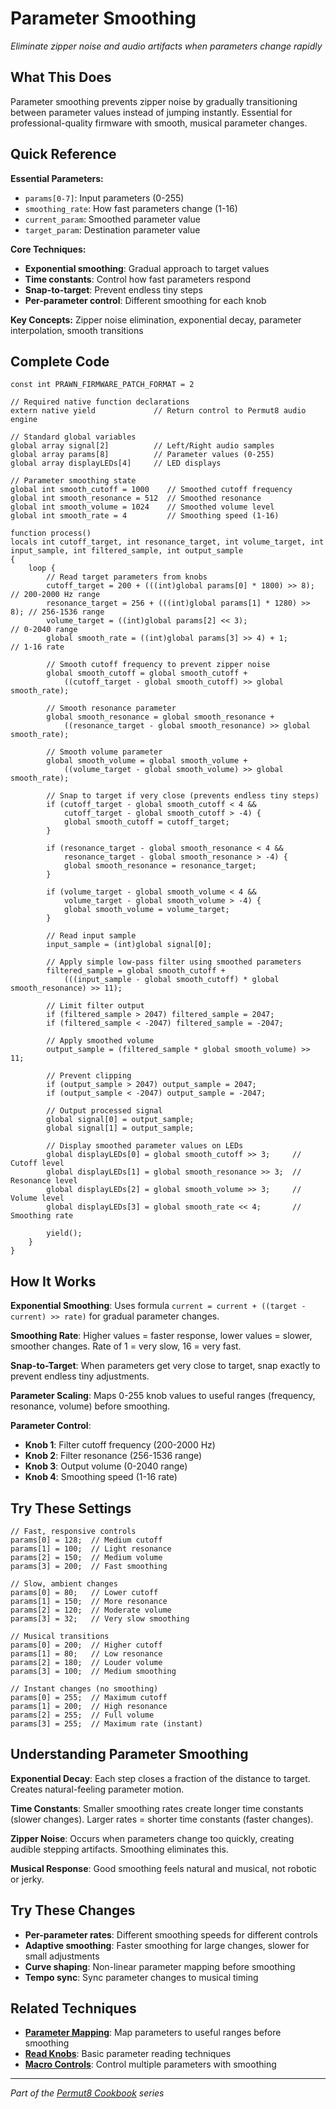 # Parameter Smoothing

*Eliminate zipper noise and audio artifacts when parameters change rapidly*

## What This Does

Parameter smoothing prevents zipper noise by gradually transitioning between parameter values instead of jumping instantly. Essential for professional-quality firmware with smooth, musical parameter changes.

## Quick Reference

**Essential Parameters:**
- `params[0-7]`: Input parameters (0-255)
- `smoothing_rate`: How fast parameters change (1-16)
- `current_param`: Smoothed parameter value
- `target_param`: Destination parameter value

**Core Techniques:**
- **Exponential smoothing**: Gradual approach to target values
- **Time constants**: Control how fast parameters respond
- **Snap-to-target**: Prevent endless tiny steps
- **Per-parameter control**: Different smoothing for each knob

**Key Concepts:** Zipper noise elimination, exponential decay, parameter interpolation, smooth transitions

## Complete Code

```impala
const int PRAWN_FIRMWARE_PATCH_FORMAT = 2

// Required native function declarations
extern native yield             // Return control to Permut8 audio engine

// Standard global variables
global array signal[2]          // Left/Right audio samples
global array params[8]          // Parameter values (0-255)
global array displayLEDs[4]     // LED displays

// Parameter smoothing state
global int smooth_cutoff = 1000    // Smoothed cutoff frequency
global int smooth_resonance = 512  // Smoothed resonance
global int smooth_volume = 1024    // Smoothed volume level
global int smooth_rate = 4         // Smoothing speed (1-16)

function process()
locals int cutoff_target, int resonance_target, int volume_target, int input_sample, int filtered_sample, int output_sample
{
    loop {
        // Read target parameters from knobs
        cutoff_target = 200 + (((int)global params[0] * 1800) >> 8);   // 200-2000 Hz range
        resonance_target = 256 + (((int)global params[1] * 1280) >> 8); // 256-1536 range
        volume_target = ((int)global params[2] << 3);                   // 0-2040 range
        global smooth_rate = ((int)global params[3] >> 4) + 1;         // 1-16 rate
        
        // Smooth cutoff frequency to prevent zipper noise
        global smooth_cutoff = global smooth_cutoff + 
            ((cutoff_target - global smooth_cutoff) >> global smooth_rate);
        
        // Smooth resonance parameter
        global smooth_resonance = global smooth_resonance + 
            ((resonance_target - global smooth_resonance) >> global smooth_rate);
        
        // Smooth volume parameter  
        global smooth_volume = global smooth_volume + 
            ((volume_target - global smooth_volume) >> global smooth_rate);
        
        // Snap to target if very close (prevents endless tiny steps)
        if (cutoff_target - global smooth_cutoff < 4 && 
            cutoff_target - global smooth_cutoff > -4) {
            global smooth_cutoff = cutoff_target;
        }
        
        if (resonance_target - global smooth_resonance < 4 && 
            resonance_target - global smooth_resonance > -4) {
            global smooth_resonance = resonance_target;
        }
        
        if (volume_target - global smooth_volume < 4 && 
            volume_target - global smooth_volume > -4) {
            global smooth_volume = volume_target;
        }
        
        // Read input sample
        input_sample = (int)global signal[0];
        
        // Apply simple low-pass filter using smoothed parameters
        filtered_sample = global smooth_cutoff + 
            (((input_sample - global smooth_cutoff) * global smooth_resonance) >> 11);
        
        // Limit filter output
        if (filtered_sample > 2047) filtered_sample = 2047;
        if (filtered_sample < -2047) filtered_sample = -2047;
        
        // Apply smoothed volume
        output_sample = (filtered_sample * global smooth_volume) >> 11;
        
        // Prevent clipping
        if (output_sample > 2047) output_sample = 2047;
        if (output_sample < -2047) output_sample = -2047;
        
        // Output processed signal
        global signal[0] = output_sample;
        global signal[1] = output_sample;
        
        // Display smoothed parameter values on LEDs
        global displayLEDs[0] = global smooth_cutoff >> 3;     // Cutoff level
        global displayLEDs[1] = global smooth_resonance >> 3;  // Resonance level
        global displayLEDs[2] = global smooth_volume >> 3;     // Volume level
        global displayLEDs[3] = global smooth_rate << 4;       // Smoothing rate
        
        yield();
    }
}
```

## How It Works

**Exponential Smoothing**: Uses formula `current = current + ((target - current) >> rate)` for gradual parameter changes.

**Smoothing Rate**: Higher values = faster response, lower values = slower, smoother changes. Rate of 1 = very slow, 16 = very fast.

**Snap-to-Target**: When parameters get very close to target, snap exactly to prevent endless tiny adjustments.

**Parameter Scaling**: Maps 0-255 knob values to useful ranges (frequency, resonance, volume) before smoothing.

**Parameter Control**:
- **Knob 1**: Filter cutoff frequency (200-2000 Hz)
- **Knob 2**: Filter resonance (256-1536 range)
- **Knob 3**: Output volume (0-2040 range)
- **Knob 4**: Smoothing speed (1-16 rate)

## Try These Settings

```impala
// Fast, responsive controls
params[0] = 128;  // Medium cutoff
params[1] = 100;  // Light resonance
params[2] = 150;  // Medium volume
params[3] = 200;  // Fast smoothing

// Slow, ambient changes
params[0] = 80;   // Lower cutoff
params[1] = 150;  // More resonance
params[2] = 120;  // Moderate volume
params[3] = 32;   // Very slow smoothing

// Musical transitions
params[0] = 200;  // Higher cutoff
params[1] = 80;   // Low resonance
params[2] = 180;  // Louder volume
params[3] = 100;  // Medium smoothing

// Instant changes (no smoothing)
params[0] = 255;  // Maximum cutoff
params[1] = 200;  // High resonance
params[2] = 255;  // Full volume
params[3] = 255;  // Maximum rate (instant)
```

## Understanding Parameter Smoothing

**Exponential Decay**: Each step closes a fraction of the distance to target. Creates natural-feeling parameter motion.

**Time Constants**: Smaller smoothing rates create longer time constants (slower changes). Larger rates = shorter time constants (faster changes).

**Zipper Noise**: Occurs when parameters change too quickly, creating audible stepping artifacts. Smoothing eliminates this.

**Musical Response**: Good smoothing feels natural and musical, not robotic or jerky.

## Try These Changes

- **Per-parameter rates**: Different smoothing speeds for different controls
- **Adaptive smoothing**: Faster smoothing for large changes, slower for small adjustments
- **Curve shaping**: Non-linear parameter mapping before smoothing
- **Tempo sync**: Sync parameter changes to musical timing

## Related Techniques

- **[Parameter Mapping](../fundamentals/parameter-mapping.md)**: Map parameters to useful ranges before smoothing
- **[Read Knobs](read-knobs.md)**: Basic parameter reading techniques
- **[Macro Controls](macro-controls.md)**: Control multiple parameters with smoothing

---
*Part of the [Permut8 Cookbook](../index.md) series*